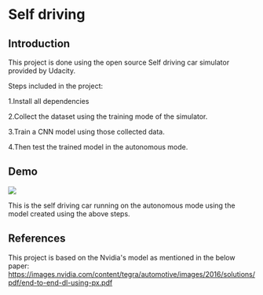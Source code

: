 # Self driving


## Introduction

This project is done using the open source Self driving car simulator provided by Udacity.

Steps included in the project:

1.Install all dependencies 

2.Collect the dataset using the training mode of the simulator.

3.Train a CNN model using those collected data.

4.Then test the trained model in the autonomous mode.



## Demo
![](https://github.com/Aliza211/Selfdriving/blob/main/Demo%20Video.gif)

This is the self driving car running on the autonomous mode using the model created using the above steps.





## References

This project is based on the Nvidia's model as mentioned in the below paper:
https://images.nvidia.com/content/tegra/automotive/images/2016/solutions/pdf/end-to-end-dl-using-px.pdf
